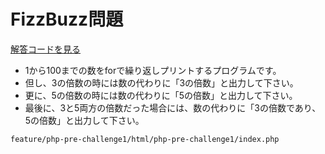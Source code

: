 # FizzBuzz問題

[解答コードを見る](https://github.com/KakoFujimoto/quelcode-php/blob/feature/php-pre-challenge1/html/php-pre-challenge1/index.php)

- 1から100までの数をforで繰り返しプリントするプログラムです。
- 但し、3の倍数の時には数の代わりに「3の倍数」と出力して下さい。
- 更に、5の倍数の時には数の代わりに「5の倍数」と出力して下さい。
- 最後に、3と5両方の倍数だった場合には、数の代わりに「3の倍数であり、5の倍数」と出力して下さい。


```
feature/php-pre-challenge1/html/php-pre-challenge1/index.php
```
